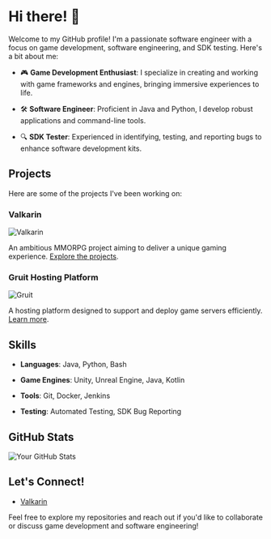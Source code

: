 # Hi there! 👋

Welcome to my GitHub profile! I'm a passionate software engineer with a focus on game development, software engineering, and SDK testing. Here's a bit about me:

- 🎮 **Game Development Enthusiast**: I specialize in creating and working with game frameworks and engines, bringing immersive experiences to life.

- 🛠️ **Software Engineer**: Proficient in Java and Python, I develop robust applications and command-line tools.

- 🔍 **SDK Tester**: Experienced in identifying, testing, and reporting bugs to enhance software development kits.

## Projects

Here are some of the projects I've been working on:

### Valkarin

![Valkarin](https://github.com/valkarinc/)

An ambitious MMORPG project aiming to deliver a unique gaming experience. [Explore the projects](https://github.com/valkarinc/).

### Gruit Hosting Platform

![Gruit](https://github.com/valkarinc/gruit/)

A hosting platform designed to support and deploy game servers efficiently. [Learn more](https://github.com/valkarinc/gruit).

## Skills

- **Languages**: Java, Python, Bash

- **Game Engines**: Unity, Unreal Engine, Java, Kotlin

- **Tools**: Git, Docker, Jenkins

- **Testing**: Automated Testing, SDK Bug Reporting

## GitHub Stats

![Your GitHub Stats](https://github-readme-stats.vercel.app/api?username=valkarinc&show_icons=true&theme=dark)

## Let's Connect!

- [Valkarin](https://valkarin.net)

Feel free to explore my repositories and reach out if you'd like to collaborate or discuss game development and software engineering!
